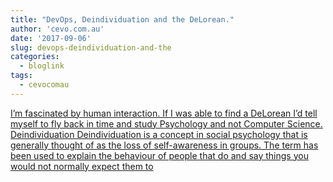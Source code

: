 ```yaml
---
title: "DevOps, Deindividuation and the DeLorean."
author: 'cevo.com.au'
date: '2017-09-06'
slug: devops-deindividuation-and-the
categories:
  - bloglink
tags:
  - cevocomau
---
```


[I’m fascinated by human interaction. If I was able to find a DeLorean I’d tell myself to fly back in time and study Psychology and not Computer Science. Deindividuation Deindividuation is a concept in social psychology that is generally thought of as the loss of self-awareness in groups. The term has been used to explain the behaviour of people that do and say things you would not normally expect them to<i class="fas fa-external-link-alt"></i>](https://cevo.com.au/culture/devops/communciation/2017/09/06/devops-deindividuation-and-the-delorean.html)


